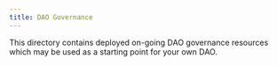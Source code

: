 ```yaml
---
title: DAO Governance
---
```


This directory contains deployed on-going DAO governance resources which may be used as a starting point for your own DAO.
